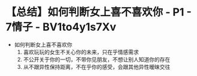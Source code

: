 # 【总结】如何判断女上喜不喜欢你 - P1 - 7情子 - BV1to4y1s7Xv

-   如何判断女上喜不喜欢你
    1.  喜欢玩玩的女生不关心你的未来，只在乎情感需求
    2.  不公开关于你的一切，不带你见朋友，不想让别人知道你的存在
    3.  从不跟异性保持距离，不在乎你的感受，会跟其他异性暧昧交往